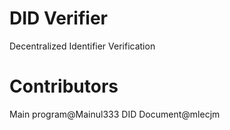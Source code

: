 # DID Verifier
 Decentralized Identifier Verification
# Contributors
Main program@Mainul333
DID Document@mlecjm
